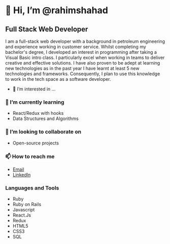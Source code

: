 # 👋 Hi, I’m @rahimshahad

## Full Stack Web Developer
I am a full-stack web developer with a background in petroleum engineering and experience working in customer service. Whilst completing my bachelor's degree, I developed an interest in programming after taking a Visual Basic intro class. I particularly excel when working in teams to deliver creative and effective solutions. I have also proven to be adept at learning new technologies as in the past year I have learnt at least 5 new technologies and frameworks. Consequently, I plan to use this knowledge to work in the tech space as a software developer.

- 👀 I’m interested in ...
### 🌱 I’m currently learning 
- React/Redux with hooks
- Data Structures and Algorithms
### 💞️ I’m looking to collaborate on 
 - Open-source projects
### 📫 How to reach me
- [Email](rahim.shahad2@gmail.com)
- [LinkedIn](https://www.linkedin.com/in/arshahad/)

### Languages and Tools
- Ruby
- Ruby on Rails
- Javascript
- React.Js
- Redux
- HTML5
- CSS3
- SQL
